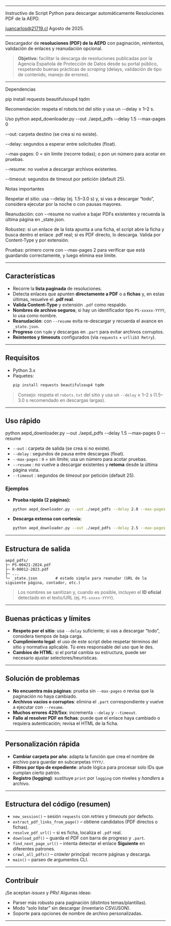 ********************************************************************************************
Instructivo de Script Python para descargar automáticamente Resoluciones PDF de la AEPD.

juancarlos@21719.cl
Agosto de 2025.

********************************************************************************************


Descargador de **resoluciones (PDF) de la AEPD** con paginación, reintentos, validación de enlaces y reanudación opcional.

> **Objetivo:** facilitar la descarga de resoluciones publicadas por la Agencia Española de Protección de Datos desde su portal público, respetando buenas prácticas de *scraping* (delays, validación de tipo de contenido, manejo de errores).

---
Dependencias

pip install requests beautifulsoup4 tqdm


Recomendación: respeta el robots.txt del sitio y usa un --delay ≥ 1–2 s.

Uso
python aepd_downloader.py --out ./aepd_pdfs --delay 1.5 --max-pages 0


--out: carpeta destino (se crea si no existe).

--delay: segundos a esperar entre solicitudes (float).

--max-pages: 0 = sin límite (recorre todas); o pon un número para acotar en pruebas.

--resume: no vuelve a descargar archivos existentes.

--timeout: segundos de timeout por petición (default 25).



Notas importantes

Respetar el sitio: usa --delay (ej. 1.5–3.0 s) y, si vas a descargar “todo”, considera ejecutar por la noche o con pausas mayores.

Reanudación: con --resume no vuelve a bajar PDFs existentes y recuerda la última página en _state.json.

Robustez: si un enlace de la lista apunta a una ficha, el script abre la ficha y busca dentro el enlace .pdf real; si es PDF directo, lo descarga. Valida por Content-Type y por extensión.

Pruebas: primero corre con --max-pages 2 para verificar que está guardando correctamente, y luego elimina ese límite.

---

##  Características

- Recorre la **lista paginada** de resoluciones.
- Detecta enlaces que apunten **directamente a PDF** o a **fichas** y, en estas últimas, resuelve el **.pdf real**.
- **Valida Content-Type** y extensión `.pdf` como respaldo.
- **Nombres de archivo seguros**; si hay un identificador tipo `PS-xxxxx-YYYY`, lo usa como nombre.
- **Reanudación**: con `--resume` evita re-descargar y recuerda el avance en `_state.json`.
- **Progreso** con `tqdm` y descargas en `.part` para evitar archivos corruptos.
- **Reintentos y timeouts** configurados (via `requests` + `urllib3 Retry`).

---

##  Requisitos

- Python 3.x
- Paquetes:
  ```bash
  pip install requests beautifulsoup4 tqdm
  ```

> Consejo: respeta el `robots.txt` del sitio y usa un `--delay` ≥ 1–2 s (1.5–3.0 s recomendado en descargas largas).


---

## Uso rápido

python aepd_downloader.py --out ./aepd_pdfs --delay 1.5 --max-pages 0 --resume


- `--out` : carpeta de salida (se crea si no existe).
- `--delay` : segundos de pausa entre descargas (float).
- `--max-pages` : `0` = sin límite; usa un número para acotar pruebas.
- `--resume` : no vuelve a descargar existentes y **retoma** desde la última página vista.
- `--timeout` : segundos de *timeout* por petición (default 25).

### Ejemplos

- **Prueba rápida (2 páginas):**
  ```bash
  python aepd_downloader.py --out ./aepd_pdfs --delay 2.0 --max-pages 2 --resume
  ```

- **Descarga extensa con cortesía:**
  ```bash
  python aepd_downloader.py --out ./aepd_pdfs --delay 2.5 --max-pages 0 --resume --timeout 30
  ```

---

##  Estructura de salida

```
aepd_pdfs/
├─ PS-00421-2024.pdf
├─ R-00012-2023.pdf
├─ ...
└─ _state.json        # estado simple para reanudar (URL de la siguiente página, contador, etc.)
```

> Los nombres se sanitizan y, cuando es posible, incluyen el **ID oficial** detectado en el texto/URL (ej. `PS-xxxxx-YYYY`).

---

##  Buenas prácticas y límites

- **Respeto por el sitio**: usa `--delay` suficiente; si vas a descargar “todo”, considera tiempos de baja carga.
- **Cumplimiento legal**: el uso de este script debe respetar términos del sitio y normativa aplicable. Tú eres responsable del uso que le des.
- **Cambios de HTML**: si el portal cambia su estructura, puede ser necesario ajustar selectores/heurísticas.

---

##  Solución de problemas

- **No encuentra más páginas**: prueba sin `--max-pages` o revisa que la paginación no haya cambiado.
- **Archivos vacíos o corruptos**: elimina el `.part` correspondiente y vuelve a ejecutar con `--resume`.
- **Muchos errores 429/5xx**: incrementa `--delay` y `--timeout`.
- **Fallo al resolver PDF en fichas**: puede que el enlace haya cambiado o requiera autenticación; revisa el HTML de la ficha.

---

##  Personalización rápida

- **Cambiar carpeta por año**: adapta la función que crea el nombre de archivo para guardar en subcarpetas `YYYY/`.
- **Filtros por tipo de expediente**: añade lógica para procesar solo IDs que cumplan cierto patrón.
- **Registro (logging)**: sustituye `print` por `logging` con niveles y *handlers* a archivo.

---

##  Estructura del código (resumen)

- `new_session()` – sesión `requests` con *retries* y *timeouts* por defecto.
- `extract_pdf_links_from_page()` – obtiene candidatos (PDF directos o fichas).
- `resolve_pdf_url()` – si es ficha, localiza el `.pdf` real.
- `download_pdf()` – guarda el PDF con barra de progreso y `.part`.
- `find_next_page_url()` – intenta detectar el enlace **Siguiente** en diferentes patrones.
- `crawl_all_pdfs()` – *crawler* principal: recorre páginas y descarga.
- `main()` – parseo de argumentos CLI.

---

##  Contribuir

¡Se aceptan *issues* y *PRs*! Algunas ideas:
- Parser más robusto para paginación (distintos temas/plantillas).
- Modo “solo listar” sin descargar (inventario CSV/JSON).
- Soporte para opciones de nombre de archivo personalizadas.

---

